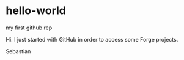 # hello-world
my first github rep

Hi. I just started with GitHub in order to access some Forge projects.

Sebastian
